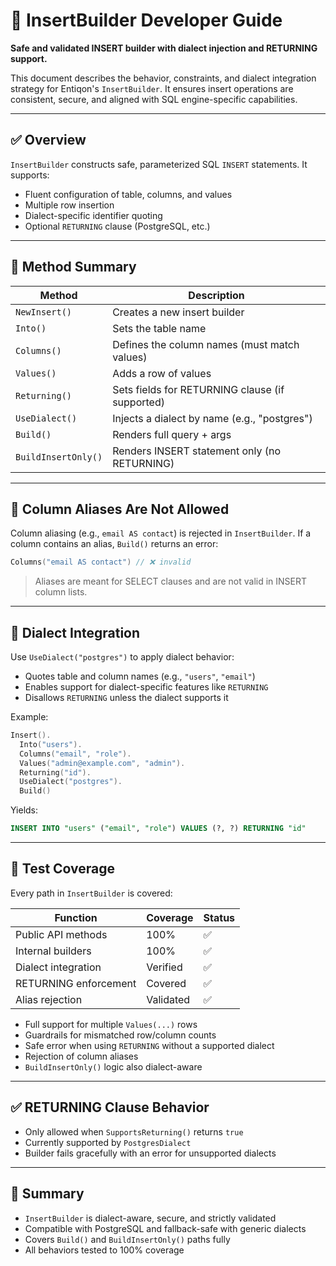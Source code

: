 # 📘 InsertBuilder Developer Guide
**Safe and validated INSERT builder with dialect injection and RETURNING support.**


This document describes the behavior, constraints, and dialect integration strategy for Entiqon's `InsertBuilder`. It ensures insert operations are consistent, secure, and aligned with SQL engine-specific capabilities.

---

## ✅ Overview

`InsertBuilder` constructs safe, parameterized SQL `INSERT` statements. It supports:

* Fluent configuration of table, columns, and values
* Multiple row insertion
* Dialect-specific identifier quoting
* Optional `RETURNING` clause (PostgreSQL, etc.)

---

## 🧱 Method Summary

| Method              | Description                                     |
| ------------------- | ----------------------------------------------- |
| `NewInsert()`       | Creates a new insert builder                    |
| `Into()`            | Sets the table name                             |
| `Columns()`         | Defines the column names (must match values)    |
| `Values()`          | Adds a row of values                            |
| `Returning()`       | Sets fields for RETURNING clause (if supported) |
| `UseDialect()`      | Injects a dialect by name (e.g., "postgres")    |
| `Build()`           | Renders full query + args                       |
| `BuildInsertOnly()` | Renders INSERT statement only (no RETURNING)    |

---

## 🛑 Column Aliases Are Not Allowed

Column aliasing (e.g., `email AS contact`) is rejected in `InsertBuilder`. If a column contains an alias, `Build()` returns an error:

```go
Columns("email AS contact") // ❌ invalid
```

> Aliases are meant for SELECT clauses and are not valid in INSERT column lists.

---

## 🧩 Dialect Integration

Use `UseDialect("postgres")` to apply dialect behavior:

* Quotes table and column names (e.g., `"users"`, `"email"`)
* Enables support for dialect-specific features like `RETURNING`
* Disallows `RETURNING` unless the dialect supports it

Example:

```go
Insert().
  Into("users").
  Columns("email", "role").
  Values("admin@example.com", "admin").
  Returning("id").
  UseDialect("postgres").
  Build()
```

Yields:

```sql
INSERT INTO "users" ("email", "role") VALUES (?, ?) RETURNING "id"
```

---

## 🧪 Test Coverage

Every path in `InsertBuilder` is covered:

| Function              | Coverage  | Status |
| --------------------- | --------- | ------ |
| Public API methods    | 100%      | ✅      |
| Internal builders     | 100%      | ✅      |
| Dialect integration   | Verified  | ✅      |
| RETURNING enforcement | Covered   | ✅      |
| Alias rejection       | Validated | ✅      |

* Full support for multiple `Values(...)` rows
* Guardrails for mismatched row/column counts
* Safe error when using `RETURNING` without a supported dialect
* Rejection of column aliases
* `BuildInsertOnly()` logic also dialect-aware

---

## ✅ RETURNING Clause Behavior

* Only allowed when `SupportsReturning()` returns `true`
* Currently supported by `PostgresDialect`
* Builder fails gracefully with an error for unsupported dialects

---

## 📌 Summary

* `InsertBuilder` is dialect-aware, secure, and strictly validated
* Compatible with PostgreSQL and fallback-safe with generic dialects
* Covers `Build()` and `BuildInsertOnly()` paths fully
* All behaviors tested to 100% coverage